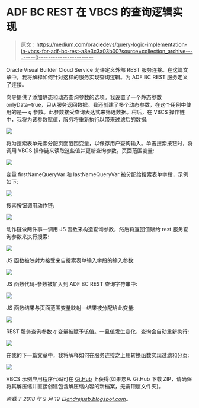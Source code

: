 # ADF BC REST 在 VBCS 的查询逻辑实现

> 原文：<https://medium.com/oracledevs/query-logic-implementation-in-vbcs-for-adf-bc-rest-a8e3c3a03b00?source=collection_archive---------0----------------------->

Oracle Visual Builder Cloud Service 允许定义外部 REST 服务连接。在这篇文章中，我将解释如何针对这样的服务实现查询逻辑。为 ADF BC REST 服务定义了连接。

向导提供了添加静态和动态查询参数的选项。我设置了一个静态参数 onlyData=true，只从服务返回数据。我还创建了多个动态参数，在这个用例中使用的是— *q* 参数。此参数接受查询表达式来筛选数据。稍后，在 VBCS 操作链中，我将为该参数赋值，服务将重新执行以带来过滤后的数据:

![](img/beeb8ab0ef7361ced3c4051bdada9718.png)

将为搜索表单元素分配页面范围变量，以保存用户查询输入。单击搜索按钮时，将调用 VBCS 操作链来读取这些值并更新查询参数。页面范围变量:

![](img/b31032f85b470d1b928fbdf09a6a63be.png)

变量 firstNameQueryVar 和 lastNameQueryVar 被分配给搜索表单字段，示例如下:

![](img/a6d33bc29caf5e09366573cba02f8068.png)

搜索按钮调用动作链:

![](img/2207ab475c081370aea56b387134ef76.png)

动作链做两件事—调用 JS 函数来构造查询参数，然后将返回值赋给 rest 服务查询参数来执行搜索:

![](img/fa25a282c2a46ef15ce3fc3958c8bbc9.png)

JS 函数被映射为接受来自搜索表单输入字段的输入参数:

![](img/add939deae87bdb94145c8d4d6caef1a.png)

JS 函数代码-参数被加入到 ADF BC REST 查询字符串中:

![](img/2dc4cef91690aed24a822c0bdb380138.png)

JS 函数结果与页面范围变量映射—结果被分配给此变量:

![](img/e0acf3f0950d4f79b5eb5d560bddfb3c.png)

REST 服务查询参数 *q* 变量被赋予该值。一旦值发生变化，查询会自动重新执行:

![](img/eb7bd7ee1b663a187e24cdaab4ae4ad0.png)

在我的下一篇文章中，我将解释如何在服务连接之上用转换函数实现过滤和分页:

![](img/ae29d9c8ad45ba654fe681d0fd743eb6.png)

VBCS 示例应用程序代码可在 [GitHub](https://github.com/abaranovskis-redsamurai/vbcssandboxapp) 上获得(如果您从 GitHub 下载 ZIP，请确保将其解压缩并直接创建包含解压缩内容的新档案，无需顶层文件夹)。

*原载于 2018 年 9 月 19 日*[*andrejusb.blogspot.com*](http://andrejusb.blogspot.com/2018/09/query-logic-implementation-in-vbcs-for.html)*。*